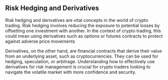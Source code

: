## Risk Hedging and Derivatives

<p>

Risk hedging and derivatives are vital concepts in the world of crypto trading. Risk hedging involves reducing the exposure to potential losses by offsetting one investment with another. In the context of crypto trading, this could mean using derivatives such as options or futures contracts to protect against adverse price movements


</p>



<p>

Derivatives, on the other hand, are financial contracts that derive their value from an underlying asset, such as cryptocurrencies. They can be used for hedging, speculation, or arbitrage. Understanding how to effectively use derivatives for risk management is crucial for crypto traders looking to navigate the volatile market with more confidence and security.

</p>
